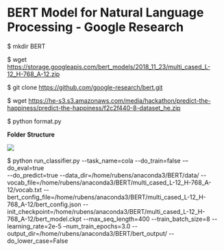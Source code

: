 # BERT Model for Natural Language Processing - Google Research

$ mkdir BERT  

$ wget https://storage.googleapis.com/bert_models/2018_11_23/multi_cased_L-12_H-768_A-12.zip

$ git clone https://github.com/google-research/bert.git  

$ wget https://he-s3.s3.amazonaws.com/media/hackathon/predict-the-happiness/predict-the-happiness/f2c2f440-8-dataset_he.zip

$ python format.py

<b>Folder Structure</b>  

<img src=https://github.com/RubensZimbres/Repo-2019/blob/master/BERT/Pics/bert_folder.png>

$ python run_classifier.py --task_name=cola --do_train=false -–do_eval=true  
--do_predict=true --data_dir=/home/rubens/anaconda3/BERT/data/ 
--vocab_file=/home/rubens/anaconda3/BERT/multi_cased_L-12_H-768_A-12/vocab.txt 
--bert_config_file=/home/rubens/anaconda3/BERT/multi_cased_L-12_H-768_A-12/bert_config.json 
--init_checkpoint=/home/rubens/anaconda3/BERT/multi_cased_L-12_H-768_A-12/bert_model.ckpt 
--max_seq_length=400 --train_batch_size=8  --learning_rate=2e-5 –num_train_epochs=3.0 
--output_dir=/home/rubens/anaconda3/BERT/bert_output/ --do_lower_case=False


